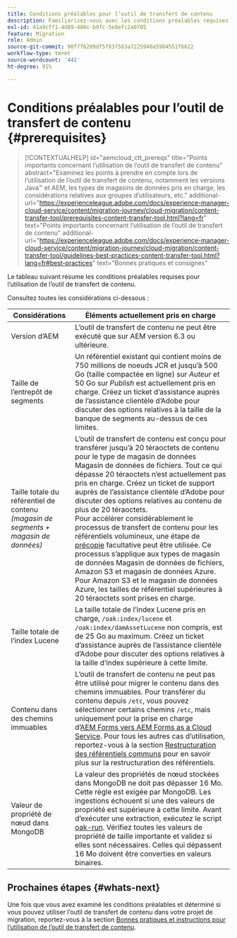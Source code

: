 ```yaml
---
title: Conditions préalables pour l’outil de transfert de contenu
description: Familiarisez-vous avec les conditions préalables requises pour l’outil de transfert de contenu
exl-id: 41a9cff1-4d89-480c-b9fc-5e8efc2a0705
feature: Migration
role: Admin
source-git-commit: 90f7f6209df5f837583a7225940a5984551f6622
workflow-type: tm+mt
source-wordcount: '441'
ht-degree: 91%

---
```


# Conditions préalables pour l’outil de transfert de contenu {#prerequisites}

>[!CONTEXTUALHELP]
>id="aemcloud_ctt_prereqs"
>title="Points importants concernant l’utilisation de l’outil de transfert de contenu"
>abstract="Examinez les points à prendre en compte lors de l’utilisation de l’outil de transfert de contenu, notamment les versions Java™ et AEM, les types de magasins de données pris en charge, les considérations relatives aux groupes d’utilisateurs, etc."
>additional-url="https://experienceleague.adobe.com/docs/experience-manager-cloud-service/content/migration-journey/cloud-migration/content-transfer-tool/prerequisites-content-transfer-tool.html?lang=fr" text="Points importants concernant l’utilisation de l’outil de transfert de contenu"
>additional-url="https://experienceleague.adobe.com/docs/experience-manager-cloud-service/content/migration-journey/cloud-migration/content-transfer-tool/guidelines-best-practices-content-transfer-tool.html?lang=fr#best-practices" text="Bonnes pratiques et consignes"

Le tableau suivant résume les conditions préalables requises pour l’utilisation de l’outil de transfert de contenu.

Consultez toutes les considérations ci-dessous :

| Considérations | Éléments actuellement pris en charge |
|--------------------------------------------------------------------|--------------------------------------------------------------------------------------------------------------------------------------------------------------------------------------------------------------------------------------------------------------------------------------------------------------------------------------------------------------------------------------------------------------------------------------------------------------------------------------------------------------------------------------------------------------------------------------------------------------------------------------------------------------------------------------------------------------------------------------------------------------------|
| Version d’AEM | L’outil de transfert de contenu ne peut être exécuté que sur AEM version 6.3 ou ultérieure. |
| Taille de l’entrepôt de segments | Un référentiel existant qui contient moins de 750 millions de noeuds JCR et jusqu’à 500 Go (taille compactée en ligne) sur *Auteur* et 50 Go sur *Publish* est actuellement pris en charge. Créez un ticket d’assistance auprès de l’assistance clientèle d’Adobe pour discuter des options relatives à la taille de la banque de segments au-dessus de ces limites. |
| Taille totale du référentiel de contenu <br>*(magasin de segments + magasin de données)* | L’outil de transfert de contenu est conçu pour transférer jusqu’à 20 téraoctets de contenu pour le type de magasin de données Magasin de données de fichiers. Tout ce qui dépasse 20 téraoctets n’est actuellement pas pris en charge. Créez un ticket de support auprès de l’assistance clientèle d’Adobe pour discuter des options relatives au contenu de plus de 20 téraoctets. <br>Pour accélérer considérablement le processus de transfert de contenu pour les référentiels volumineux, une étape de [précopie](https://experienceleague.adobe.com/docs/experience-manager-cloud-service/content/migration-journey/cloud-migration/content-transfer-tool/handling-large-content-repositories.html?lang=fr#setting-up-pre-copy-step) facultative peut être utilisée. Ce processus s’applique aux types de magasin de données Magasin de données de fichiers, Amazon S3 et magasin de données Azure. Pour Amazon S3 et le magasin de données Azure, les tailles de référentiel supérieures à 20 téraoctets sont prises en charge. |
| Taille totale de l’index Lucene | La taille totale de l’index Lucene pris en charge, `/oak:index/lucene` et `/oak:index/damAssetLucene` non compris, est de 25 Go au maximum. Créez un ticket d’assistance auprès de l’assistance clientèle d’Adobe pour discuter des options relatives à la taille d’index supérieure à cette limite. |
| Contenu dans des chemins immuables | L’outil de transfert de contenu ne peut pas être utilisé pour migrer le contenu dans des chemins immuables. Pour transférer du contenu depuis `/etc`, vous pouvez sélectionner certains chemins `/etc`, mais uniquement pour la prise en charge d’[AEM Forms vers AEM Forms as a Cloud Service](https://experienceleague.adobe.com/docs/experience-manager-cloud-service/content/forms/setup-configure-migrate/migrate-to-forms-as-a-cloud-service.html#paths-of-various-aem-forms-specific-assets?lang=fr). Pour tous les autres cas d’utilisation, reportez-vous à la section [Restructuration des référentiels communs](https://experienceleague.adobe.com/docs/experience-manager-65/deploying/restructuring/all-repository-restructuring-in-aem-6-5.html?lang=fr) pour en savoir plus sur la restructuration des référentiels. |
| Valeur de propriété de nœud dans MongoDB | La valeur des propriétés de nœud stockées dans MongoDB ne doit pas dépasser 16 Mo. Cette règle est exigée par MongoDB. Les ingestions échouent si une des valeurs de propriété est supérieure à cette limite. Avant d’exécuter une extraction, exécutez le script [oak-run](https://repo1.maven.org/maven2/org/apache/jackrabbit/oak-run/1.38.0/oak-run-1.38.0.jar). Vérifiez toutes les valeurs de propriété de taille importante et validez si elles sont nécessaires. Celles qui dépassent 16 Mo doivent être converties en valeurs binaires. |

## Prochaines étapes {#whats-next}

Une fois que vous avez examiné les conditions préalables et déterminé si vous pouvez utiliser l’outil de transfert de contenu dans votre projet de migration, reportez-vous à la section [Bonnes pratiques et instructions pour l’utilisation de l’outil de transfert de contenu](https://experienceleague.adobe.com/docs/experience-manager-cloud-service/content/migration-journey/cloud-migration/content-transfer-tool/guidelines-best-practices-content-transfer-tool.html?lang=fr).
